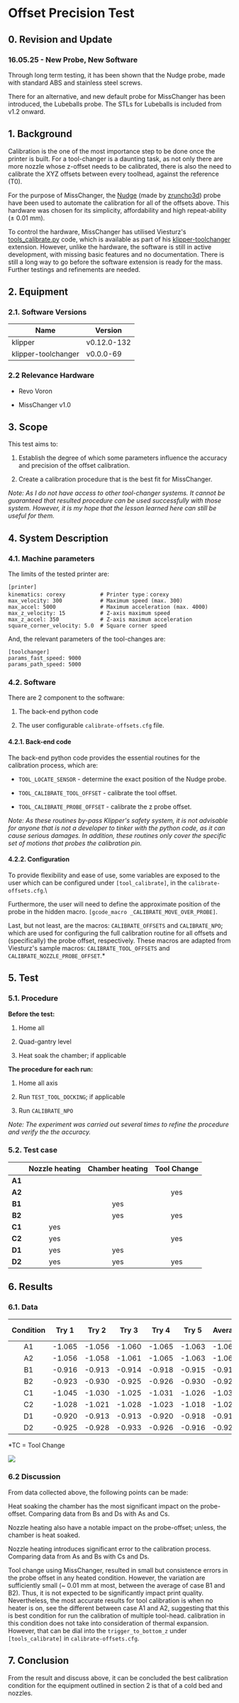 # Offset Precision Test

## 0. Revision and Update

### 16.05.25 - New Probe, New Software

Through long term testing, it has been shown that the Nudge probe, made with standard ABS and stainless steel screws.

There for an alternative, and new default probe for MissChanger has been introduced, the Lubeballs probe. The STLs for Lubeballs is included from v1.2 onward.

## 1. Background

Calibration is the one of the most importance step to be done once the printer is built. For a tool-changer is a daunting task, as not only there are more nozzle whose z-offset needs to be calibrated, there is also the need to calibrate the XYZ offsets between every toolhead, against the reference (T0).

For the purpose of MissChanger, the [Nudge](https://github.com/zruncho3d/nudge) (made by [zruncho3d](https://github.com/zruncho3d)) probe have been used to automate the calibration for all of the offsets above. This hardware was chosen for its simplicity, affordability and high repeat-ability (± 0.01 mm).

To control the hardware, MissChanger has utilised Viesturz's [tools_calibrate.py](https://github.com/viesturz/klipper-toolchanger/blob/main/klipper/extras/tools_calibrate.py) code, which is available as part of his [klipper-toolchanger](https://github.com/viesturz/klipper-toolchanger) extension. However, unlike the hardware, the software is still in active development, with missing basic features and no documentation. There is still a long way to go before the software extension is ready for the mass.  Further testings and refinements are needed.

## 2. Equipment

### 2.1. Software Versions

| Name                | Version     |
| ------------------- | ----------- |
| klipper             | v0.12.0-132 |
| klipper-toolchanger | v0.0.0-69   |

### 2.2 Relevance Hardware

- Revo Voron

- MissChanger v1.0

## 3. Scope

This test aims to:

1. Establish the degree of which some parameters influence the accuracy and precision of the offset calibration.

2. Create a calibration procedure that is the best fit for MissChanger.

*Note: As I do not have access to other tool-changer systems. It cannot be guaranteed that resulted procedure can be used successfully with those system. However, it is my hope that the lesson learned here can still be useful for them.*

## 4. System Description

### 4.1. Machine parameters

The limits of the tested printer are:

```
[printer]
kinematics: corexy           # Printer type：corexy
max_velocity: 300            # Maximum speed (max. 300)
max_accel: 5000              # Maximum acceleration (max. 4000)
max_z_velocity: 15           # Z-axis maximum speed
max_z_accel: 350             # Z-axis maximum acceleration
square_corner_velocity: 5.0  # Square corner speed
```

And, the relevant parameters of the tool-changes are:

```
[toolchanger]
params_fast_speed: 9000
params_path_speed: 5000
```

### 4.2. Software

There are 2 component to the software:

1. The back-end python code

2. The user configurable `calibrate-offsets.cfg` file.

#### 4.2.1. Back-end code

The back-end python code provides the essential routines for the calibration process, which are:

* `TOOL_LOCATE_SENSOR` - determine the exact position of the Nudge probe.

* `TOOL_CALIBRATE_TOOL_OFFSET` - calibrate the tool offset.

* `TOOL_CALIBRATE_PROBE_OFFSET` - calibrate the z probe offset.

*Note: As these routines by-pass Klipper's safety system, it is not advisable for anyone that is not a developer to tinker with the python code, as it can cause serious damages. In addition, these routines only cover the specific set of motions that probes the calibration pin.*

#### 4.2.2. Configuration

To provide flexibility and ease of use, some variables are exposed to the user which can be configured under `[tool_calibrate]`,  in the `calibrate-offsets.cfg`.\

Furthermore, the user will need to define the approximate position of the  probe in the hidden macro. `[gcode_macro _CALIBRATE_MOVE_OVER_PROBE]`. 

Last, but not least, are the macros: `CALIBRATE_OFFSETS` and `CALIBRATE_NPO`; which are used for configuring the full calibration routine for all offsets and (specifically) the probe offset, respectively. These macros are adapted from Viesturz's sample macros: `CALIBRATE_TOOL_OFFSETS` and `CALIBRATE_NOZZLE_PROBE_OFFSET`.*

## 5. Test

### 5.1. Procedure

**Before the test:**

1. Home all

2. Quad-gantry level

3. Heat soak the chamber; if applicable

**The procedure for each run:**

1. Home all axis

2. Run `TEST_TOOL_DOCKING`; if applicable

3. Run `CALIBRATE_NPO`

*Note: The experiment was carried out several times to refine the procedure and verify the the accuracy.*

### 5.2. Test case

|        | Nozzle heating | Chamber heating | Tool Change |
|:------:|:--------------:|:---------------:|:-----------:|
| **A1** |                |                 |             |
| **A2** |                |                 | yes         |
| **B1** |                | yes             |             |
| **B2** |                | yes             | yes         |
| **C1** | yes            |                 |             |
| **C2** | yes            |                 | yes         |
| **D1** | yes            | yes             |             |
| **D2** | yes            | yes             | yes         |

## 6. Results

### 6.1. Data

| Condition | Try 1  | Try 2  | Try 3  | Try 4  | Try 5  | Average | Standard Deviation |
|:---------:|:------:|:------:|:------:|:------:|:------:|:-------:|:------------------:|
| A1        | -1.065 | -1.056 | -1.060 | -1.065 | -1.063 | -1.0618 | 0.0038             |
| A2        | -1.056 | -1.058 | -1.061 | -1.065 | -1.063 | -1.0606 | 0.0036             |
| B1        | -0.916 | -0.913 | -0.914 | -0.918 | -0.915 | -0.9152 | 0.0019             |
| B2        | -0.923 | -0.930 | -0.925 | -0.926 | -0.930 | -0.9268 | 0.0031             |
| C1        | -1.045 | -1.030 | -1.025 | -1.031 | -1.026 | -1.0314 | 0.0080             |
| C2        | -1.028 | -1.021 | -1.028 | -1.023 | -1.018 | -1.0236 | 0.0044             |
| D1        | -0.920 | -0.913 | -0.913 | -0.920 | -0.918 | -0.9168 | 0.0036             |
| D2        | -0.925 | -0.928 | -0.933 | -0.926 | -0.916 | -0.9256 | 0.0062             |

*TC = Tool Change

![](./Nudge%20Probe%20Precision%20Test.png)

### 6.2 Discussion

From data collected above, the following points can be made:

Heat soaking the chamber has the most significant impact on the probe-offset. Comparing data from Bs and Ds with As and Cs.

Nozzle heating also have a notable impact on the probe-offset; unless, the chamber is heat soaked.

Nozzle heating introduces significant error to the calibration process. Comparing data from As and Bs with Cs and Ds.

Tool change using MissChanger, resulted in small but consistence errors in the probe offset in any heated condition. However, the variation are sufficiently small (~ 0.01 mm at most, between the average of case B1 and B2). Thus, it is not expected to be significantly impact print quality. Nevertheless, the most accurate results for tool calibration is when no heater is on, see the different between case A1 and A2, suggesting that this is best condition for run the calibration of multiple tool-head. calibration in this condition does not take into consideration of thermal expansion. However, that can be dial into the `trigger_to_bottom_z` under `[tools_calibrate]` in `calibrate-offsets.cfg`.

## 7. Conclusion

From the result and discuss above, it can be concluded the best calibration condition for the equipment outlined in section 2 is that of a cold bed and nozzles.
